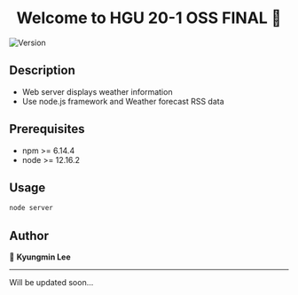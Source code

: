 <h1 align="center">Welcome to HGU 20-1 OSS FINAL  👋</h1>
<p>
  <img alt="Version" src="https://img.shields.io/badge/version-1.0-blue.svg?cacheSeconds=2592000" />
</p>

## Description

- Web server displays weather information
- Use node.js framework and Weather forecast RSS data

## Prerequisites

- npm >= 6.14.4
- node >= 12.16.2

## Usage

```sh
node server
```

## Author

👤 **Kyungmin Lee**

***
Will be updated soon...
